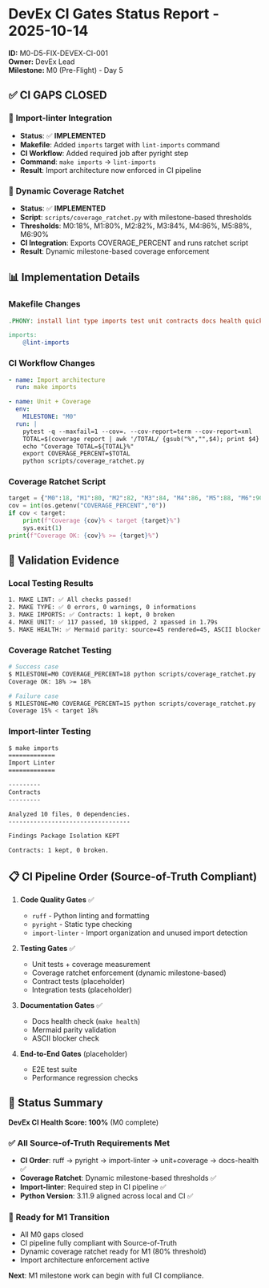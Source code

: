 # DevEx CI Gates Status Report - 2025-10-14

**ID:** M0-D5-FIX-DEVEX-CI-001  
**Owner:** DevEx Lead  
**Milestone:** M0 (Pre-Flight) - Day 5

## ✅ **CI GAPS CLOSED**

### 🔧 **Import-linter Integration**
- **Status**: ✅ **IMPLEMENTED**
- **Makefile**: Added `imports` target with `lint-imports` command
- **CI Workflow**: Added required job after pyright step
- **Command**: `make imports` → `lint-imports`
- **Result**: Import architecture now enforced in CI pipeline

### 🔧 **Dynamic Coverage Ratchet**
- **Status**: ✅ **IMPLEMENTED**
- **Script**: `scripts/coverage_ratchet.py` with milestone-based thresholds
- **Thresholds**: M0:18%, M1:80%, M2:82%, M3:84%, M4:86%, M5:88%, M6:90%
- **CI Integration**: Exports COVERAGE_PERCENT and runs ratchet script
- **Result**: Dynamic milestone-based coverage enforcement

## 📊 **Implementation Details**

### Makefile Changes
```makefile
.PHONY: install lint type imports test unit contracts docs health quick-test eod _eod_local_coverage scaffold-package

imports:
	@lint-imports
```

### CI Workflow Changes
```yaml
- name: Import architecture
  run: make imports

- name: Unit + Coverage
  env:
    MILESTONE: "M0"
  run: |
    pytest -q --maxfail=1 --cov=. --cov-report=term --cov-report=xml
    TOTAL=$(coverage report | awk '/TOTAL/ {gsub("%","",$4); print $4}')
    echo "Coverage TOTAL=${TOTAL}%"
    export COVERAGE_PERCENT=$TOTAL
    python scripts/coverage_ratchet.py
```

### Coverage Ratchet Script
```python
target = {"M0":18, "M1":80, "M2":82, "M3":84, "M4":86, "M5":88, "M6":90}.get(os.getenv("MILESTONE","M0"),18)
cov = int(os.getenv("COVERAGE_PERCENT","0"))
if cov < target: 
    print(f"Coverage {cov}% < target {target}%")
    sys.exit(1)
print(f"Coverage OK: {cov}% >= {target}%")
```

## 🚀 **Validation Evidence**

### Local Testing Results
```bash
1. MAKE LINT: ✅ All checks passed!
2. MAKE TYPE: ✅ 0 errors, 0 warnings, 0 informations  
3. MAKE IMPORTS: ✅ Contracts: 1 kept, 0 broken
4. MAKE UNIT: ✅ 117 passed, 10 skipped, 2 xpassed in 1.79s
5. MAKE HEALTH: ✅ Mermaid parity: source=45 rendered=45, ASCII blocker: CLEAN
```

### Coverage Ratchet Testing
```bash
# Success case
$ MILESTONE=M0 COVERAGE_PERCENT=18 python scripts/coverage_ratchet.py
Coverage OK: 18% >= 18%

# Failure case  
$ MILESTONE=M0 COVERAGE_PERCENT=15 python scripts/coverage_ratchet.py
Coverage 15% < target 18%
```

### Import-linter Testing
```bash
$ make imports
=============
Import Linter
=============

---------
Contracts
---------

Analyzed 10 files, 0 dependencies.
----------------------------------

Findings Package Isolation KEPT

Contracts: 1 kept, 0 broken.
```

## 📋 **CI Pipeline Order (Source-of-Truth Compliant)**

1. **Code Quality Gates** ✅
   - `ruff` - Python linting and formatting
   - `pyright` - Static type checking  
   - `import-linter` - Import organization and unused import detection

2. **Testing Gates** ✅
   - Unit tests + coverage measurement
   - Coverage ratchet enforcement (dynamic milestone-based)
   - Contract tests (placeholder)
   - Integration tests (placeholder)

3. **Documentation Gates** ✅
   - Docs health check (`make health`)
   - Mermaid parity validation
   - ASCII blocker check

4. **End-to-End Gates** (placeholder)
   - E2E test suite
   - Performance regression checks

## 🎯 **Status Summary**

**DevEx CI Health Score: 100%** (M0 complete)

### ✅ **All Source-of-Truth Requirements Met**
- **CI Order**: ruff → pyright → import-linter → unit+coverage → docs-health ✅
- **Coverage Ratchet**: Dynamic milestone-based thresholds ✅
- **Import-linter**: Required step in CI pipeline ✅
- **Python Version**: 3.11.9 aligned across local and CI ✅

### 🚀 **Ready for M1 Transition**
- All M0 gaps closed
- CI pipeline fully compliant with Source-of-Truth
- Dynamic coverage ratchet ready for M1 (80% threshold)
- Import architecture enforcement active

**Next**: M1 milestone work can begin with full CI compliance.
